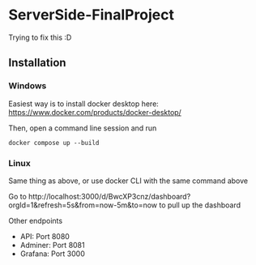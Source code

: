 # ServerSide-FinalProject

Trying to fix this :D

## Installation

### Windows 
Easiest way is to install docker desktop here: https://www.docker.com/products/docker-desktop/

Then, open a command line session and run 
```
docker compose up --build
```

### Linux
Same thing as above, or use docker CLI with the same command above

Go to http://localhost:3000/d/BwcXP3cnz/dashboard?orgId=1&refresh=5s&from=now-5m&to=now to pull up the dashboard

Other endpoints
- API: Port 8080
- Adminer: Port 8081
- Grafana: Port 3000